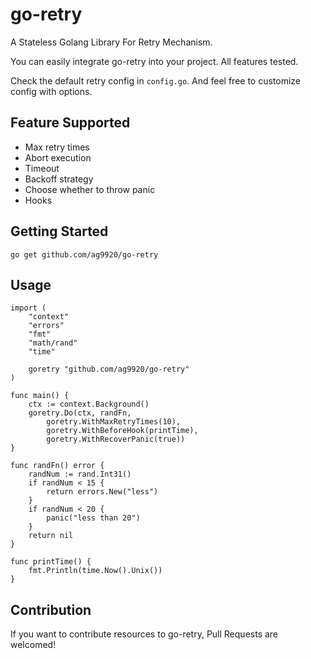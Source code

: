 # go-retry

A Stateless Golang Library For Retry Mechanism.

You can easily integrate go-retry into your project. All features tested.

Check the default retry config in `config.go`. And feel free to customize config with options.

## Feature Supported
- Max retry times
- Abort execution
- Timeout
- Backoff strategy
- Choose whether to throw panic
- Hooks

## Getting Started

`go get github.com/ag9920/go-retry`


## Usage

```
import (
	"context"
	"errors"
	"fmt"
	"math/rand"
	"time"

	goretry "github.com/ag9920/go-retry"
)

func main() {
	ctx := context.Background()
	goretry.Do(ctx, randFn,
		goretry.WithMaxRetryTimes(10),
		goretry.WithBeforeHook(printTime),
		goretry.WithRecoverPanic(true))
}

func randFn() error {
	randNum := rand.Int31()
	if randNum < 15 {
		return errors.New("less")
	}
	if randNum < 20 {
		panic("less than 20")
	}
	return nil
}

func printTime() {
	fmt.Println(time.Now().Unix())
}

```


## Contribution

If you want to contribute resources to go-retry, Pull Requests are welcomed!